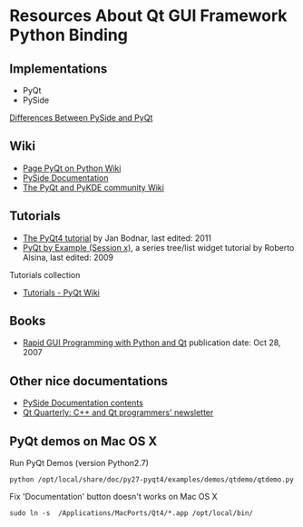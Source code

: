 # Resources About Qt GUI Framework Python Binding

## Implementations

- PyQt
- PySide

[Differences Between PySide and PyQt](http://developer.qt.nokia.com/wiki/Differences_Between_PySide_and_PyQt)

## Wiki

- [Page PyQt on Python Wiki](http://wiki.python.org/moin/PyQt)
- [PySide Documentation](http://developer.qt.nokia.com/wiki/PySideDocumentation)
- [The PyQt and PyKDE community Wiki](http://diotavelli.net/PyQtWiki/StartPage)


## Tutorials

- [The PyQt4 tutorial](http://zetcode.com/tutorials/pyqt4/)
    by Jan Bodnar, last edited: 2011
- [PyQt by Example (Session x)](http://lateral.netmanagers.com.ar/stories/BBS47.html), a series tree/list widget tutorial
    by Roberto Alsina, last edited: 2009

Tutorials collection

- [Tutorials - PyQt Wiki](http://diotavelli.net/PyQtWiki/Tutorials)


## Books

- [Rapid GUI Programming with Python and Qt](http://www.amazon.com/Programming-Python-Prentice-Software-Development/dp/0132354187)
    publication date: Oct 28, 2007


## Other nice documentations

- [PySide Documentation contents](http://www.pyside.org/docs/pyside/contents.html)
- [Qt Quarterly: C++ and Qt programmers' newsletter](http://doc.qt.nokia.com/qq/index.html)


## PyQt demos on Mac OS X

Run PyQt Demos (version Python2.7)

    python /opt/local/share/doc/py27-pyqt4/examples/demos/qtdemo/qtdemo.py

Fix 'Documentation' button doesn't works on Mac OS X

    sudo ln -s  /Applications/MacPorts/Qt4/*.app /opt/local/bin/



